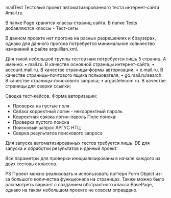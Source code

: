 mailTest
Тестовый проект автоматизированного теста интернет-сайта #mail.ru

В папке Page хранятся классы страниц сайта.
В папке Tests добавляются классы - Тест-сеты.

В данном проекте нет прогона на разных разрешениях и браузерах, однако для данного прогона потребуется минимальное
количество изменений в файле arquillian.xml.

Для такой небольшой группы тестов нам потребуется лишь 5 страниц. А именно:
•	mail.ru. В качестве основной страницы интернет-сайта;
•	account.mail.ru. В качестве страницы-формы авторизации;
•	e.mail.ru. В качестве страницы-почтового ящика пользователя;
•	go.mail.ru/search. В качестве страницы-поискового запроса;
•	argustelecom.ru. В качестве страницы для сверки ссылки;


Сводка тест-кейсов.
Форма авторизации:
 - Проверка на пустые поля
 - Связка корректный логин - некорректный пароль
 - Корректная связка логин-пароль
Поле поиска:
 - Проверка пустого поиска
 - Поисковый запрос АРГУС НТЦ
 - Сверка результатов поискового запроса

Для запуска автоматизированных тестов требуется лишь IDE для запуска и обработки результатов и данный проект.

Все параметры для проверки инициализированы в начале каждого из двух тестовых классов.

PS Проект можно реализовать и использовать паттерн Form Object из-за большого количества функционала на страницах.
Также можно было рассмотреть вариант с созданием обстрактного класса BasePage, однако на таком небольшом проекте
не совсем оправдано.